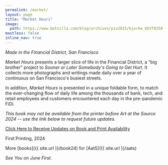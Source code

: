 ```yaml
---
permalink: /market/
layout: page
title: "Market Hours"
image:
  path: https://www.botzilla.com/blog/archives/pix2015/bjorke_KEVT8259.jpg
mastless: false
inline_nav: true
---
```


_Made in the Financial District, San Francisco_

_Market Hours_ presents a larger slice of life in the Financial District, a "big brother" project to _Sooner or Later Somebody's Going to Get Hurt._ It collects more photographs and writings made daily over a year of continuous on San Francisco's busiest streets.

In addition, _Market Hours_ is presented in a unique foldable form, to match the ever-changing flow of daily life among the thousands of bank, tech, and retail employees and customers encountered each day in the pre-pandemic FiDi.

_This book may not be available from the printer before Art at the Source 2024 -- use the link below to request future updates._

<a class="btn btn--info btn--large" href="mailto:kevin+books@vumondo.com?subject=Updates%20on%20the%20Book%20%22Market%20Hours%22&body=Please%20keep%20me%20informed%20about%20updates%20for%20sales%20availability%20for%20your%20book%20%22Market%20Hours.%22">Click Here to Receive Updates on Book and Print Availability</a>

First Printing, 2024

More [books]({{ site.url }}/book24) for [AatS]({{ site.url }}/aats)

_See You on June First._
